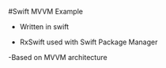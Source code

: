 #Swift MVVM Example

- Written in swift

- RxSwift used with Swift Package Manager

-Based on MVVM architecture

